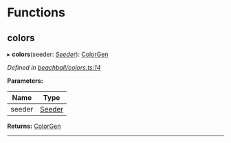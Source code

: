 

# Functions

<a id="colors"></a>

##  colors

▸ **colors**(seeder: *[Seeder](_beachball_types_.md#seeder)*): [ColorGen](_beachball_types_.md#colorgen)

*Defined in [beachball/colors.ts:14](https://github.com/polkadot-js/ui/blob/5beff95/packages/ui-identicon/src/beachball/colors.ts#L14)*

**Parameters:**

| Name | Type |
| ------ | ------ |
| seeder | [Seeder](_beachball_types_.md#seeder) |

**Returns:** [ColorGen](_beachball_types_.md#colorgen)

___

